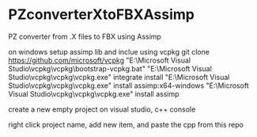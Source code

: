 # PZconverterXtoFBXAssimp
PZ converter from .X files to FBX using Assimp

on windows
setup assimp lib and inclue using vcpkg
git clone https://github.com/microsoft/vcpkg
"E:\Microsoft Visual Studio\vcpkg\vcpkg\bootstrap-vcpkg.bat"
"E:\Microsoft Visual Studio\vcpkg\vcpkg\vcpkg.exe" integrate install
"E:\Microsoft Visual Studio\vcpkg\vcpkg\vcpkg.exe" install assimp:x64-windows
"E:\Microsoft Visual Studio\vcpkg\vcpkg\vcpkg.exe" install assimp

create a new empty project on visual studio, c++ console

right click project name, add new item, and paste the cpp from this repo
